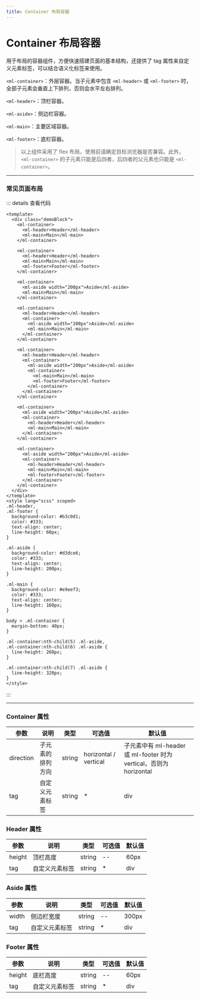 ```yaml
---
title: Container 布局容器
---
```


# Container 布局容器

用于布局的容器组件，方便快速搭建页面的基本结构，还提供了 tag 属性来自定义元素标签，可以结合语义化标签来使用。

`<ml-container>`：外层容器。当子元素中包含 `<ml-header>` 或 `<ml-footer>` 时，全部子元素会垂直上下排列，否则会水平左右排列。

`<ml-header>`：顶栏容器。

`<ml-aside>`：侧边栏容器。

`<ml-main>`：主要区域容器。

`<ml-footer>`：底栏容器。

> 以上组件采用了 flex 布局，使用前请确定目标浏览器是否兼容。此外，`<ml-container>` 的子元素只能是后四者，后四者的父元素也只能是 `<ml-container>`。

---

### 常见页面布局

<Container-Demo1 />

::: details 查看代码

```vue
<template>
  <div class="demoBlock">
    <ml-container>
      <ml-header>Header</ml-header>
      <ml-main>Main</ml-main>
    </ml-container>

    <ml-container>
      <ml-header>Header</ml-header>
      <ml-main>Main</ml-main>
      <ml-footer>Footer</ml-footer>
    </ml-container>

    <ml-container>
      <ml-aside width="200px">Aside</ml-aside>
      <ml-main>Main</ml-main>
    </ml-container>

    <ml-container>
      <ml-header>Header</ml-header>
      <ml-container>
        <ml-aside width="200px">Aside</ml-aside>
        <ml-main>Main</ml-main>
      </ml-container>
    </ml-container>

    <ml-container>
      <ml-header>Header</ml-header>
      <ml-container>
        <ml-aside width="200px">Aside</ml-aside>
        <ml-container>
          <ml-main>Main</ml-main>
          <ml-footer>Footer</ml-footer>
        </ml-container>
      </ml-container>
    </ml-container>

    <ml-container>
      <ml-aside width="200px">Aside</ml-aside>
      <ml-container>
        <ml-header>Header</ml-header>
        <ml-main>Main</ml-main>
      </ml-container>
    </ml-container>

    <ml-container>
      <ml-aside width="200px">Aside</ml-aside>
      <ml-container>
        <ml-header>Header</ml-header>
        <ml-main>Main</ml-main>
        <ml-footer>Footer</ml-footer>
      </ml-container>
    </ml-container>
  </div>
</template>
<style lang="scss" scoped>
.ml-header,
.ml-footer {
  background-color: #b3c0d1;
  color: #333;
  text-align: center;
  line-height: 60px;
}

.ml-aside {
  background-color: #d3dce6;
  color: #333;
  text-align: center;
  line-height: 200px;
}

.ml-main {
  background-color: #e9eef3;
  color: #333;
  text-align: center;
  line-height: 160px;
}

body > .ml-container {
  margin-bottom: 40px;
}

.ml-container:nth-child(5) .ml-aside,
.ml-container:nth-child(6) .ml-aside {
  line-height: 260px;
}

.ml-container:nth-child(7) .ml-aside {
  line-height: 320px;
}
</style>
```

:::

---

### Container 属性

| 参数      | 说明             | 类型   | 可选值                | 默认值                                                             |
| --------- | ---------------- | ------ | --------------------- | ------------------------------------------------------------------ |
| direction | 子元素的排列方向 | string | horizontal / vertical | 子元素中有 ml-header 或 ml-footer 时为 vertical，否则为 horizontal |
| tag       | 自定义元素标签   | string | \*                    | div                                                                |

### Header 属性

| 参数   | 说明           | 类型   | 可选值 | 默认值 |
| ------ | -------------- | ------ | ------ | ------ |
| height | 顶栏高度       | string | --     | 60px   |
| tag    | 自定义元素标签 | string | \*     | div    |

### Aside 属性

| 参数  | 说明           | 类型   | 可选值 | 默认值 |
| ----- | -------------- | ------ | ------ | ------ |
| width | 侧边栏宽度     | string | --     | 300px  |
| tag   | 自定义元素标签 | string | \*     | div    |

### Footer 属性

| 参数   | 说明           | 类型   | 可选值 | 默认值 |
| ------ | -------------- | ------ | ------ | ------ |
| height | 底栏高度       | string | --     | 60px   |
| tag    | 自定义元素标签 | string | \*     | div    |
